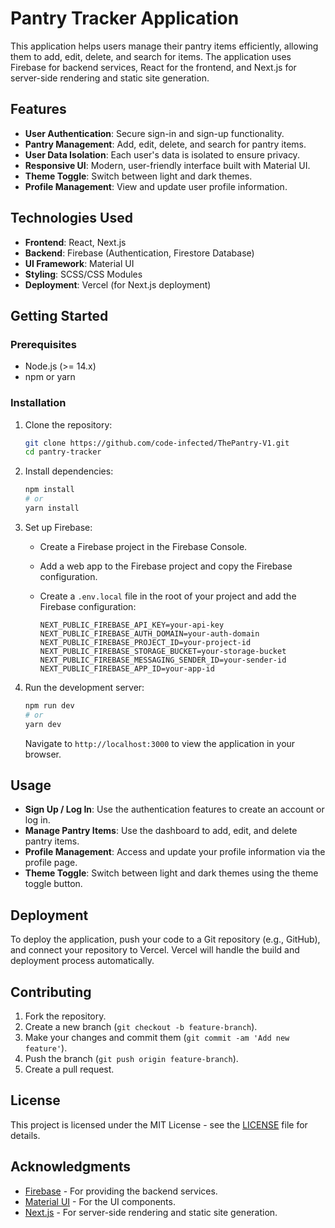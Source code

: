 # Pantry Tracker Application

This application helps users manage their pantry items efficiently, allowing them to add, edit, delete, and search for items. The application uses Firebase for backend services, React for the frontend, and Next.js for server-side rendering and static site generation.

## Features

- **User Authentication**: Secure sign-in and sign-up functionality.
- **Pantry Management**: Add, edit, delete, and search for pantry items.
- **User Data Isolation**: Each user's data is isolated to ensure privacy.
- **Responsive UI**: Modern, user-friendly interface built with Material UI.
- **Theme Toggle**: Switch between light and dark themes.
- **Profile Management**: View and update user profile information.

## Technologies Used

- **Frontend**: React, Next.js
- **Backend**: Firebase (Authentication, Firestore Database)
- **UI Framework**: Material UI
- **Styling**: SCSS/CSS Modules
- **Deployment**: Vercel (for Next.js deployment)

## Getting Started

### Prerequisites

- Node.js (>= 14.x)
- npm or yarn

### Installation

1. Clone the repository:

   ```bash
   git clone https://github.com/code-infected/ThePantry-V1.git
   cd pantry-tracker
   ```

2. Install dependencies:

   ```bash
   npm install
   # or
   yarn install
   ```

3. Set up Firebase:

   - Create a Firebase project in the Firebase Console.
   - Add a web app to the Firebase project and copy the Firebase configuration.
   - Create a `.env.local` file in the root of your project and add the Firebase configuration:

     ```
     NEXT_PUBLIC_FIREBASE_API_KEY=your-api-key
     NEXT_PUBLIC_FIREBASE_AUTH_DOMAIN=your-auth-domain
     NEXT_PUBLIC_FIREBASE_PROJECT_ID=your-project-id
     NEXT_PUBLIC_FIREBASE_STORAGE_BUCKET=your-storage-bucket
     NEXT_PUBLIC_FIREBASE_MESSAGING_SENDER_ID=your-sender-id
     NEXT_PUBLIC_FIREBASE_APP_ID=your-app-id
     ```

4. Run the development server:

   ```bash
   npm run dev
   # or
   yarn dev
   ```

   Navigate to `http://localhost:3000` to view the application in your browser.

## Usage

- **Sign Up / Log In**: Use the authentication features to create an account or log in.
- **Manage Pantry Items**: Use the dashboard to add, edit, and delete pantry items.
- **Profile Management**: Access and update your profile information via the profile page.
- **Theme Toggle**: Switch between light and dark themes using the theme toggle button.

## Deployment

To deploy the application, push your code to a Git repository (e.g., GitHub), and connect your repository to Vercel. Vercel will handle the build and deployment process automatically.

## Contributing

1. Fork the repository.
2. Create a new branch (`git checkout -b feature-branch`).
3. Make your changes and commit them (`git commit -am 'Add new feature'`).
4. Push the branch (`git push origin feature-branch`).
5. Create a pull request.

## License

This project is licensed under the MIT License - see the [LICENSE](LICENSE) file for details.

## Acknowledgments

- [Firebase](https://firebase.google.com/) - For providing the backend services.
- [Material UI](https://mui.com/) - For the UI components.
- [Next.js](https://nextjs.org/) - For server-side rendering and static site generation.
